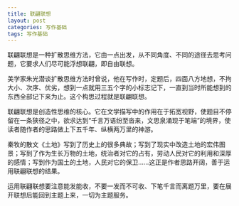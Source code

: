 ```yaml
---
title: 联翩联想
layout: post
categories: 写作基础
tags: 写作基础
---
```


联翩联想是一种扩散思维方法，它由一点出发，从不同角度、不同的途径去思考问题，它要求人们尽可能浮想联翩，即自由联想。

美学家朱光潜谈扩散思维方法时曾说，他在写作时，定题后，四面八方地想，不拘大小、次序、优劣，想到一点就用三五个字的小标志记下，一直到当时所能想到的东西全部记下来为止。这个构思过程就是联翩联想。

联翩联想是创造性思维的核心。它在文学描写中的作用在于拓宽视野，使题目不停留在一条狭径之中，欲求达到“千言万语纷至沓来，文思泉涌现于笔端”的境界，使读者随作者的思路做上下五千年、纵横两万里的神游。

秦牧的散文《土地》写到了历史上的很多典故；写到了现实中改造土地的宏伟图景；写到了作为生长万物的土地，统治者对它的占有，劳动人民对它的利用和深厚的感情；写到作为国土的土地，人民对它的保卫……这正是作者思路开阔，善于运用联翩联想的结果。

运用联翩联想要注意能发能收，不要一发而不可收、下笔千言而离题万里，要在展开联想后能回到主题上来，一切为主题服务。 